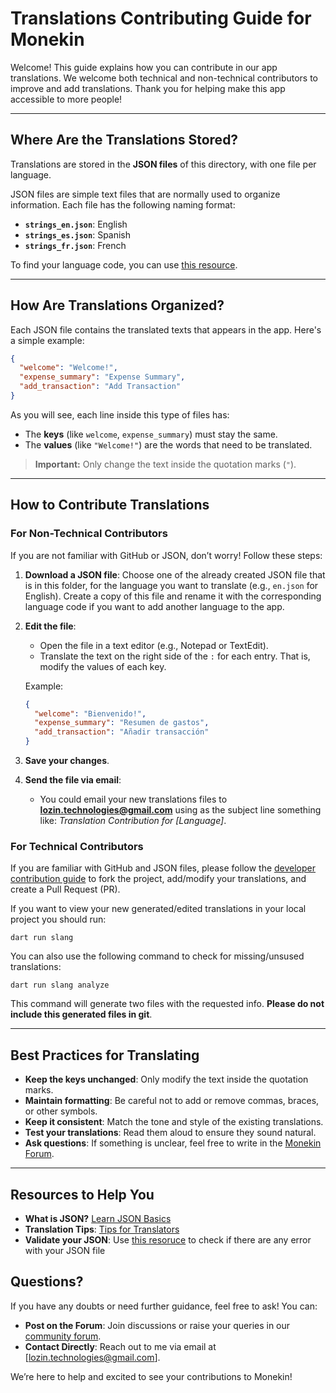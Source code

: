 # Translations Contributing Guide for Monekin

Welcome! This guide explains how you can contribute in our app translations. We welcome both technical and non-technical contributors to improve and add translations. Thank you for helping make this app accessible to more people!

---

## Where Are the Translations Stored?

Translations are stored in the **JSON files** of this directory, with one file per language.

JSON files are simple text files that are normally used to organize information. Each file has the following naming format:

- **`strings_en.json`**: English
- **`strings_es.json`**: Spanish
- **`strings_fr.json`**: French

To find your language code, you can use [this resource](https://en.wikipedia.org/wiki/List_of_ISO_639_language_codes).

---

## How Are Translations Organized?

Each JSON file contains the translated texts that appears in the app. Here's a simple example:

```json
{
  "welcome": "Welcome!",
  "expense_summary": "Expense Summary",
  "add_transaction": "Add Transaction"
}
```

As you will see, each line inside this type of files has:

- The **keys** (like `welcome`, `expense_summary`) must stay the same.
- The **values** (like `"Welcome!"`) are the words that need to be translated.

> **Important:** Only change the text inside the quotation marks (`"`).

---

## How to Contribute Translations

### For Non-Technical Contributors

If you are not familiar with GitHub or JSON, don’t worry! Follow these steps:

1. **Download a JSON file**: Choose one of the already created JSON file that is in this folder, for the language you want to translate (e.g., `en.json` for English). Create a copy of this file and rename it with the corresponding language code if you want to add another language to the app.

2. **Edit the file**:

   - Open the file in a text editor (e.g., Notepad or TextEdit).
   - Translate the text on the right side of the `:` for each entry. That is, modify the values of each key.

   Example:

   ```json
   {
     "welcome": "Bienvenido!",
     "expense_summary": "Resumen de gastos",
     "add_transaction": "Añadir transacción"
   }
   ```

3. **Save your changes**.

4. **Send the file via email**:
   - You could email your new translations files to **lozin.technologies@gmail.com** using as the subject line something like: _Translation Contribution for [Language]_.

### For Technical Contributors

If you are familiar with GitHub and JSON files, please follow the [developer contribution guide](https://github.com/enrique-lozano/Monekin/blob/main/docs/CODE_CONTRIBUTING.md) to fork the project, add/modify your translations, and create a Pull Request (PR).

If you want to view your new generated/edited translations in your local project you should run:

```
dart run slang
```

You can also use the following command to check for missing/unsused translations:

```
dart run slang analyze
```

This command will generate two files with the requested info. **Please do not include this generated files in git**.

---

## Best Practices for Translating

- **Keep the keys unchanged**: Only modify the text inside the quotation marks.
- **Maintain formatting**: Be careful not to add or remove commas, braces, or other symbols.
- **Keep it consistent**: Match the tone and style of the existing translations.
- **Test your translations**: Read them aloud to ensure they sound natural.
- **Ask questions**: If something is unclear, feel free to write in the [Monekin Forum](https://github.com/enrique-lozano/Monekin/discussions/categories/q-a).

---

## Resources to Help You

- **What is JSON?** [Learn JSON Basics](https://www.w3schools.com/js/js_json_intro.asp)
- **Translation Tips**: [Tips for Translators](https://www.tomedes.com/translator-hub/tips-for-new-translators)
- **Validate your JSON**: Use [this resoruce](https://jsonlint.com/) to check if there are any error with your JSON file

## Questions?

If you have any doubts or need further guidance, feel free to ask! You can:

- **Post on the Forum**: Join discussions or raise your queries in our [community forum](https://github.com/enrique-lozano/Monekin/discussions).
- **Contact Directly**: Reach out to me via email at [lozin.technologies@gmail.com].

We’re here to help and excited to see your contributions to Monekin!

